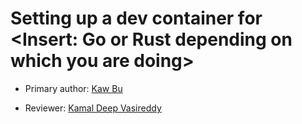# Setting up a dev container for <Insert: Go or Rust depending on which you are doing>

* Primary author: [Kaw Bu](https://github.com/kawbu)

* Reviewer: [Kamal Deep Vasireddy](https://github.com/Kamal135792)

